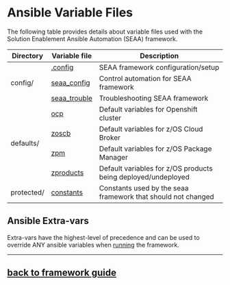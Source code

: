 <!-- #
# Copyright 2023 IBM Inc. All rights reserved
# SPDX-License-Identifier: Apache2.0
# -->
# Ansible Variable Files
The following table provides details about variable files used with the Solution Enablement Ansible Automation (SEAA) framework.

<!--# Ansible Config
- sample.ansible.cfg - edited this file, renamed to .ansible.cfg and saved to your home directory or ansible.cfg and save to directory playbook
-->
<table>
<thead>
  <tr>
    <th>Directory</th>
    <th>Variable file</th>
    <th>Description</th>
  </tr>
</thead>
<tbody>
  <tr>
    <td rowspan="3">config/</td>
    <td><a href="https://github.com/IBM/zmodstack-solutions/blob/main/ibm/seaa/ansible/variables/config/.config">.config</a>     </td>
    <td>SEAA framework configuration/setup</td>
  </tr>
  <tr><td><a href="https://github.com/IBM/zmodstack-solutions/blob/main/ibm/seaa/ansible/variables/config/seaa_config.yaml">seaa_config</a></td>
    <td>Control automation for SEAA framework</td></tr>
	<tr><td><a href="https://github.com/IBM/zmodstack-solutions/blob/main/ibm/seaa/ansible/variables/config/seaa_config.yaml">seaa_trouble</a></td>
    <td>Troubleshooting SEAA framework</td></tr>
<tr>
    <td rowspan="4">defaults/</td>
    <td><a href="https://github.com/IBM/zmodstack-solutions/blob/main/ibm/seaa/ansible/variables/defaults/ocp.yaml">ocp</a>     </td>
    <td>Default variables for Openshift cluster</td>
  </tr>
  <tr><td><a href="https://github.com/IBM/zmodstack-solutions/blob/main/ibm/seaa/ansible/variables/defaults/zoscb.yaml">zoscb</a></td>
    <td>Default variables for z/OS Cloud Broker</td></tr>
	<tr><td><a href="https://github.com/IBM/zmodstack-solutions/blob/main/ibm/seaa/ansible/variables/defaults/zpm.yaml">zpm</a></td>
    <td>Default variables for z/OS Package Manager</td></tr>
	<tr><td><a href="https://github.com/IBM/zmodstack-solutions/blob/main/ibm/seaa/ansible/variables/defaults/zproducts.yaml">zproducts</a></td>
    <td>Default variables for z/OS products being deployed/undeployed</td></tr>
<tr>
	<td>protected/</td>
	<td><a href="https://github.com/IBM/zmodstack-solutions/blob/main/ibm/seaa/ansible/variables/protected/constants.yaml">constants</a></td>
    <td>Constants used by the seaa framework that should not changed</td></tr>
	</tbody>
	</table>
<!-- - config/
	- [.config](config/.config) - SEAA framework configuration/setup
	- [seaa_config](config/seaa_config.yaml) - Control automation for SEAA framework
	- [seaa_trouble](config/seaa_trouble.yaml) - Troubleshooting SEAA framework -->

<!-- - defaults/
	- [ocp](defaults/ocp.yaml) - Default variables for Openshift cluster

	- [zoscb](defaults/zoscb.yaml) - Default variables for z/OS Cloud Broker

	- [zpm](defaults/zpm.yaml) - Default variables for zos package manager

	- [zproducts](defaults/zproducts.yaml) - Default variables for zos products being deployed/undeployed -->

<!-- - protected/
	- [constants](protected/constants.yaml) - Constants used by the seaa framework that should not changed -->

## Ansible Extra-vars
Extra-vars have the highest-level of precedence and can be used to override ANY ansible variables when [running](https://docs.ansible.com/ansible/latest/user_guide/playbooks_variables.html#defining-variables-at-runtime) the framework.

---
## [back to framework guide](../../../../docs/guide/README.md)
